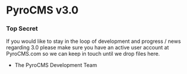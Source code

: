# PyroCMS v3.0

### Top Secret

If you would like to stay in the loop of development and progress / news regarding 3.0 please make sure you have an
active user account at PyroCMS.com so we can keep in touch until we drop files here.

- The PyroCMS Development Team